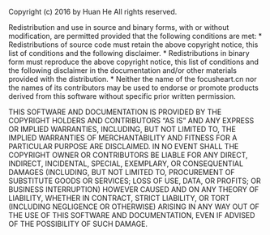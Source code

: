 Copyright (c) 2016 by Huan He
All rights reserved.

Redistribution and use in source and binary forms, with or without
modification, are permitted provided that the following conditions are met:
    * Redistributions of source code must retain the above copyright
      notice, this list of conditions and the following disclaimer.
    * Redistributions in binary form must reproduce the above copyright
      notice, this list of conditions and the following disclaimer in the
      documentation and/or other materials provided with the distribution.
    * Neither the name of the focusheart.cn nor the
      names of its contributors may be used to endorse or promote products
      derived from this software without specific prior written permission.

THIS SOFTWARE AND DOCUMENTATION IS PROVIDED BY THE COPYRIGHT HOLDERS AND 
CONTRIBUTORS “AS IS” AND ANY EXPRESS OR IMPLIED WARRANTIES, INCLUDING, 
BUT NOT LIMITED TO, THE IMPLIED WARRANTIES OF MERCHANTABILITY AND 
FITNESS FOR A PARTICULAR PURPOSE ARE DISCLAIMED. IN NO EVENT SHALL 
THE COPYRIGHT OWNER OR CONTRIBUTORS BE LIABLE FOR ANY DIRECT, INDIRECT, 
INCIDENTAL, SPECIAL, EXEMPLARY, OR CONSEQUENTIAL DAMAGES (INCLUDING, 
BUT NOT LIMITED TO, PROCUREMENT OF SUBSTITUTE GOODS OR SERVICES; LOSS OF USE, 
DATA, OR PROFITS; OR BUSINESS INTERRUPTION) HOWEVER CAUSED AND ON ANY 
THEORY OF LIABILITY, WHETHER IN CONTRACT, STRICT LIABILITY, OR TORT 
(INCLUDING NEGLIGENCE OR OTHERWISE) ARISING IN ANY WAY OUT OF THE USE OF THIS 
SOFTWARE AND DOCUMENTATION, EVEN IF ADVISED OF THE POSSIBILITY OF SUCH DAMAGE.
